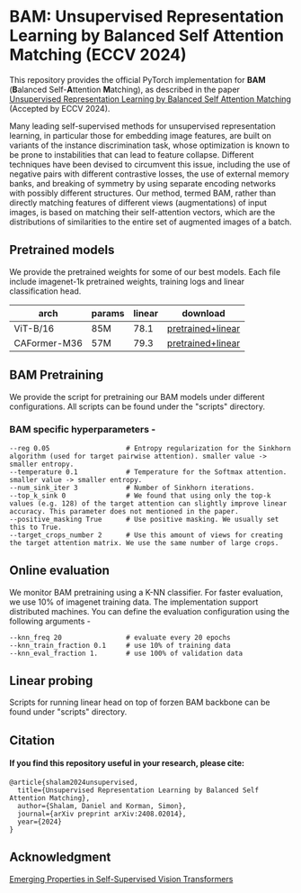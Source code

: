 # BAM: Unsupervised Representation Learning by Balanced Self Attention Matching‏ (ECCV 2024)

This repository provides the official PyTorch implementation for **BAM** (**B**alanced Self-**A**ttention **M**atching),
as described in the paper [Unsupervised Representation Learning by Balanced Self Attention Matching](https://arxiv.org/abs/2408.02014) (Accepted by ECCV 2024).

Many leading self-supervised methods for unsupervised representation learning, in particular those for embedding image features, are built on variants of the instance discrimination task, whose optimization is known to be prone to instabilities that can lead to feature collapse. Different techniques have been devised to circumvent this issue, including the use of negative pairs with different contrastive losses, the use of external memory banks, and breaking of symmetry by using separate encoding networks with possibly different structures. Our method, termed BAM, rather than directly matching features of different views (augmentations) of input images, is based on matching their self-attention vectors, which are the distributions of similarities to the entire set of augmented images of a batch.

## Pretrained models

We provide the pretrained weights for some of our best models.
Each file include imagenet-1k pretrained weights, training logs and linear classification head. 

| arch          | params                 | linear        | download      |
| ------------- |-------------           | ------------- | ------------- |
| ViT-B/16      | 85M                    | 78.1          | [pretrained+linear](https://drive.google.com/file/d/1wjh_EBQPYYHFjqoqlKCitcG9mjgkWFRw/view?usp=drive_link)          |
| CAFormer-M36  | 57M                    | 79.3          | [pretrained+linear](https://drive.google.com/file/d/1K97duDiP703ePk400A6YhUvkR3RIBGwV/view?usp=drive_link)          |

## BAM Pretraining

We provide the script for pretraining our BAM models under different configurations. All scripts can be found under the "scripts" directory.

### BAM specific hyperparameters -

    --reg 0.05                   # Entropy regularization for the Sinkhorn algorithm (used for target pairwise attention). smaller value -> smaller entropy.
    --temperature 0.1            # Temperature for the Softmax attention. smaller value -> smaller entropy.
    --num_sink_iter 3            # Number of Sinkhorn iterations. 
    --top_k_sink 0               # We found that using only the top-k values (e.g. 128) of the target attention can slightly improve linear accuracy. This parameter does not mentioned in the paper.
    --positive_masking True      # Use positive masking. We usually set this to True.
    --target_crops_number 2      # Use this amount of views for creating the target attention matrix. We use the same number of large crops.

## Online evaluation

We monitor BAM pretraining using a K-NN classifier. For faster evaluation, we use 10% of imagenet training data. The implementation support distributed machines.
You can define the evaluation configuration using the following arguments -

    --knn_freq 20                # evaluate every 20 epochs 
    --knn_train_fraction 0.1     # use 10% of training data 
    --knn_eval_fraction 1.       # use 100% of validation data

## Linear probing

Scripts for running linear head on top of forzen BAM backbone can be found under "scripts" directory.

## Citation

<p>

#### If you find this repository useful in your research, please cite:
    @article{shalam2024unsupervised,
      title={Unsupervised Representation Learning by Balanced Self Attention Matching},
      author={Shalam, Daniel and Korman, Simon},
      journal={arXiv preprint arXiv:2408.02014},
      year={2024}
    }
    
</p>

## Acknowledgment
[Emerging Properties in Self-Supervised Vision Transformers](https://github.com/facebookresearch/dino)


